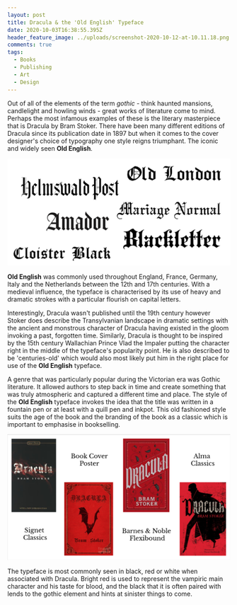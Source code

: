 ```yaml
---
layout: post
title: Dracula & the 'Old English' Typeface
date: 2020-10-03T16:38:55.395Z
header_feature_image: ../uploads/screenshot-2020-10-12-at-10.11.18.png
comments: true
tags:
  - Books
  - Publishing
  - Art
  - Design
---
```

Out of all of the elements of the term *gothic* - think haunted mansions, candlelight and howling winds - great works of literature come to mind. Perhaps the most infamous examples of these is the literary masterpiece that is Dracula by Bram Stoker. There have been many different editions of Dracula since its publication date in 1897 but when it comes to the cover designer's choice of typography one style reigns triumphant. The iconic and widely seen **Old English**.

![](../uploads/screenshot-2020-10-04-at-13.21.25.png "Popular Old English Fonts")

**Old English** was commonly used throughout England, France, Germany, Italy and the Netherlands between the 12th and 17th centuries. With a medieval influence, the typeface is characterised by its use of heavy and dramatic strokes with a particular flourish on capital letters. 

Interestingly, Dracula wasn't published until the 19th century however Stoker does describe the Transylvanian landscape in dramatic settings with the ancient and monstrous character of Dracula having existed in the gloom invoking a past, forgotten time. Similarly, Dracula is thought to be inspired by the 15th century Wallachian Prince Vlad the Impaler putting the character right in the middle of the typeface's popularity point. He is also described to be 'centuries-old' which would also most likely put him in the right place for use of the **Old English** typeface.

A genre that was particularly popular during the Victorian era was Gothic literature. It allowed authors to step back in time and create something that was truly atmospheric and captured a different time and place. The style of the **Old English** typeface invokes the idea that the title was written in a fountain pen or at least with a quill pen and inkpot. This old fashioned style suits the age of the book and the branding of the book as a classic which is important to emphasise in bookselling.

![](../uploads/screenshot-2020-10-04-at-14.09.04.png "Some different editions of Dracula by Bram Stoker")

The typeface is most commonly seen in black, red or white when associated with Dracula. Bright red is used to represent the vampiric main character and his taste for blood, and the black that it is often paired with lends to the gothic element and hints at sinister things to come.